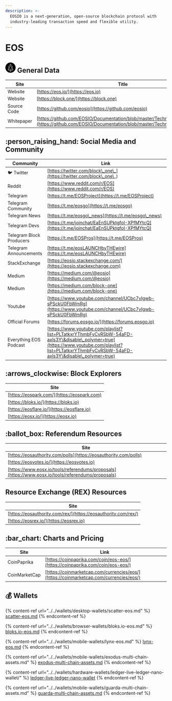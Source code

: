 ```yaml
---
description: >-
  EOSIO is a next-generation, open-source blockchain protocol with
  industry-leading transaction speed and flexible utility.
---
```


# EOS

## <img src="../../.gitbook/assets/eos.png" alt="" data-size="original"> General Data

| Site        | Title                                                                                                                                                  |
| ----------- | ------------------------------------------------------------------------------------------------------------------------------------------------------ |
| Website     | [https://eos.io/](https://eos.io)                                                                                                                      |
| Website     | [https://block.one/](https://block.one)                                                                                                                |
| Source Code | [https://github.com/eosio](https://github.com/eosio)                                                                                                   |
| Whitepaper  | [https://github.com/EOSIO/Documentation/blob/master/TechnicalWhitePaper.md](https://github.com/EOSIO/Documentation/blob/master/TechnicalWhitePaper.md) |

## :person\_raising\_hand: Social Media and Community

| Community                | Link                                                                                                                                                                                               |
| ------------------------ | -------------------------------------------------------------------------------------------------------------------------------------------------------------------------------------------------- |
| :bird: Twitter           | [https://twitter.com/block\_one\_](https://twitter.com/block\_one\_)                                                                                                                               |
| Reddit                   | [https://www.reddit.com/r/EOS](https://www.reddit.com/r/EOS)                                                                                                                                       |
| Telegram                 | [https://t.me/EOSProject](https://t.me/EOSProject)                                                                                                                                                 |
| Telegram Community       | [https://t.me/eosgo](https://t.me/eosgo)                                                                                                                                                           |
| Telegram News            | [https://t.me/eosgo\_news](https://t.me/eosgo\_news)                                                                                                                                               |
| Telegram Devs            | [https://t.me/joinchat/EaEnSUPktgfoI-XPfMYtcQ](https://t.me/joinchat/EaEnSUPktgfoI-XPfMYtcQ)                                                                                                       |
| Telegram Block Producers | [https://t.me/EOSPros](https://t.me/EOSPros)                                                                                                                                                       |
| Telegram Announcements   | [https://t.me/eosLAUNCHbyTHEwire](https://t.me/eosLAUNCHbyTHEwire)                                                                                                                                 |
| StackExchange            | [https://eosio.stackexchange.com/](https://eosio.stackexchange.com)                                                                                                                                |
| Medium                   | [https://medium.com/@eosio](https://medium.com/@eosio)                                                                                                                                             |
| Medium                   | [https://medium.com/block-one](https://medium.com/block-one)                                                                                                                                       |
| Youtube                  | [https://www.youtube.com/channel/UCbc7vIgwb-sPSckU0FbWmRg](https://www.youtube.com/channel/UCbc7vIgwb-sPSckU0FbWmRg)                                                                               |
| Official Forums          | [https://forums.eosgo.io/](https://forums.eosgo.io)                                                                                                                                                |
| Everything EOS Podcast   | [https://www.youtube.com/playlist?list=PLTatkxrYThmbFyCvRSbW-54aFD-axls3Y\&disable\_polymer=true](https://www.youtube.com/playlist?list=PLTatkxrYThmbFyCvRSbW-54aFD-axls3Y\&disable\_polymer=true) |

## :arrows\_clockwise: Block Explorers

| Site                                        |
| ------------------------------------------- |
| [https://eospark.com/](https://eospark.com) |
| [https://bloks.io/](https://bloks.io)       |
| [https://eosflare.io/](https://eosflare.io) |
| [https://eosx.io/](https://eosx.io)         |

## :ballot\_box: Referendum Resources

| Site                                                                                               |
| -------------------------------------------------------------------------------------------------- |
| [https://eosauthority.com/polls](https://eosauthority.com/polls)                                   |
| [https://eosvotes.io/](https://eosvotes.io)                                                        |
| [https://www.eosx.io/tools/referendums/proposals](https://www.eosx.io/tools/referendums/proposals) |

## Resource Exchange (REX) Resources

| Site                                                           |
| -------------------------------------------------------------- |
| [https://eosauthority.com/rex/](https://eosauthority.com/rex/) |
| [https://eosrex.io/](https://eosrex.io)                        |

## :bar\_chart: Charts and Pricing

| Site          | Link                                                                                   |
| ------------- | -------------------------------------------------------------------------------------- |
| CoinPaprika   | [https://coinpaprika.com/coin/eos-eos/](https://coinpaprika.com/coin/eos-eos/)         |
| CoinMarketCap | [https://coinmarketcap.com/currencies/eos/](https://coinmarketcap.com/currencies/eos/) |

## :moneybag: Wallets

{% content-ref url="../../wallets/desktop-wallets/scatter-eos.md" %}
[scatter-eos.md](../../wallets/desktop-wallets/scatter-eos.md)
{% endcontent-ref %}

{% content-ref url="../../wallets/browser-wallets/bloks.io-eos.md" %}
[bloks.io-eos.md](../../wallets/browser-wallets/bloks.io-eos.md)
{% endcontent-ref %}

{% content-ref url="../../wallets/mobile-wallets/lynx-eos.md" %}
[lynx-eos.md](../../wallets/mobile-wallets/lynx-eos.md)
{% endcontent-ref %}

{% content-ref url="../../wallets/mobile-wallets/exodus-multi-chain-assets.md" %}
[exodus-multi-chain-assets.md](../../wallets/mobile-wallets/exodus-multi-chain-assets.md)
{% endcontent-ref %}

{% content-ref url="../../wallets/hardware-wallets/ledger-live-ledger-nano-wallet/" %}
[ledger-live-ledger-nano-wallet](../../wallets/hardware-wallets/ledger-live-ledger-nano-wallet/)
{% endcontent-ref %}

{% content-ref url="../../wallets/mobile-wallets/guarda-multi-chain-assets.md" %}
[guarda-multi-chain-assets.md](../../wallets/mobile-wallets/guarda-multi-chain-assets.md)
{% endcontent-ref %}
